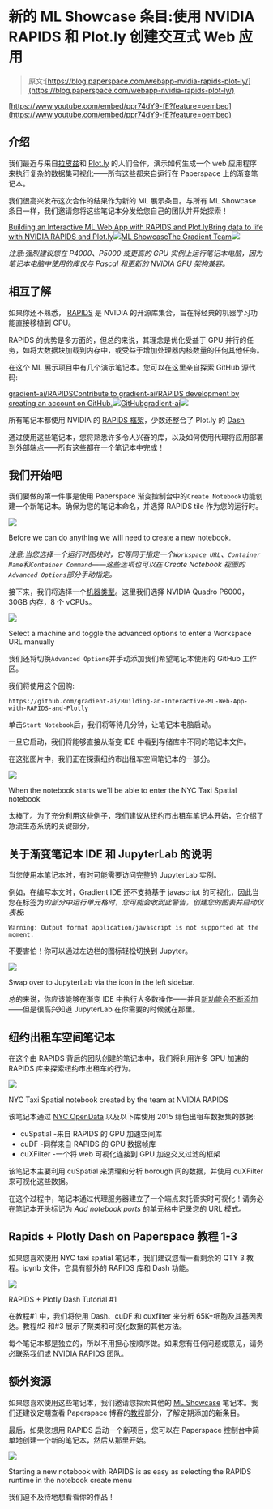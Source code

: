 # 新的 ML Showcase 条目:使用 NVIDIA RAPIDS 和 Plot.ly 创建交互式 Web 应用

> 原文:[https://blog.paperspace.com/webapp-nvidia-rapids-plot-ly/](https://blog.paperspace.com/webapp-nvidia-rapids-plot-ly/)

[https://www.youtube.com/embed/ppr74dY9-fE?feature=oembed](https://www.youtube.com/embed/ppr74dY9-fE?feature=oembed)

## 介绍

我们最近与来自[拉皮兹](https://rapids.ai/)和 [Plot.ly](https://plotly.com/) 的人们合作，演示如何生成一个 web 应用程序来执行复杂的数据集可视化——所有这些都来自运行在 Paperspace 上的渐变笔记本。

我们很高兴发布这次合作的结果作为新的 ML 展示条目。与所有 ML Showcase 条目一样，我们邀请您将这些笔记本分发给您自己的团队并开始探索！

[Building an Interactive ML Web App with RAPIDS and Plot.lyBring data to life with NVIDIA RAPIDS and Plot.ly![](../Images/d67eec5444413bae6edc989ff166040c.png)ML ShowcaseThe Gradient Team![](../Images/2c6f52c765529764b0e754af1ca05336.png)](https://ml-showcase.paperspace.com/projects/interactive-ml-app-rapids-plotly)

*注意:强烈建议您在 P4000、P5000 或更高的 GPU 实例上运行笔记本电脑，因为笔记本电脑中使用的库仅与 Pascal 和更新的 NVIDIA GPU 架构兼容。*

## 相互了解

如果你还不熟悉， [RAPIDS](https://rapids.ai/) 是 NVIDIA 的开源库集合，旨在将经典的机器学习功能直接移植到 GPU。

RAPIDS 的优势是多方面的，但总的来说，其理念是优化受益于 GPU 并行的任务，如将大数据块加载到内存中，或受益于增加处理器内核数量的任何其他任务。

在这个 ML 展示项目中有几个演示笔记本。您可以在这里亲自探索 GitHub 源代码:

[gradient-ai/RAPIDSContribute to gradient-ai/RAPIDS development by creating an account on GitHub.![](../Images/0973ea8ce7121c320f68413e2a2f23ab.png)GitHubgradient-ai![](../Images/2e67de2214d56eb38ff4b7eb56067c4f.png)](https://github.com/gradient-ai/RAPIDS)

所有笔记本都使用 NVIDIA 的 [RAPIDS 框架](https://rapids.ai/)，少数还整合了 Plot.ly 的 [Dash](https://plotly.com/dash/)

通过使用这些笔记本，您将熟悉许多令人兴奋的库，以及如何使用代理将应用部署到外部端点——所有这些都在一个笔记本中完成！

## 我们开始吧

我们要做的第一件事是使用 Paperspace 渐变控制台中的`Create Notebook`功能创建一个新笔记本。确保为您的笔记本命名，并选择 RAPIDS tile 作为您的运行时。

![](../Images/f2f44bdbe2d85359d413ae66b2923faf.png)

Before we can do anything we will need to create a new notebook.

*注意:当您选择一个运行时图块时，它等同于指定一个`Workspace URL`、`Container Name`和`Container Command`——这些选项也可以在 Create Notebook 视图的`Advanced Options`部分手动指定。*

接下来，我们将选择一个[机器类型](https://gradient.paperspace.com/instances)。这里我们选择 NVIDIA Quadro P6000，30GB 内存，8 个 vCPUs。

![](../Images/df14de8e79eb8e9ee643472d6536273c.png)

Select a machine and toggle the advanced options to enter a Workspace URL manually

我们还将切换`Advanced Options`并手动添加我们希望笔记本使用的 GitHub 工作区。

我们将使用这个回购:

```
https://github.com/gradient-ai/Building-an-Interactive-ML-Web-App-with-RAPIDS-and-Plotly 
```

单击`Start Notebook`后，我们将等待几分钟，让笔记本电脑启动。

一旦它启动，我们将能够直接从渐变 IDE 中看到存储库中不同的笔记本文件。

在这张图片中，我们正在探索纽约市出租车空间笔记本的一部分。

![](../Images/16539332b96c3a90ca6bf887c72c37b5.png)

When the notebook starts we'll be able to enter the NYC Taxi Spatial notebook

太棒了。为了充分利用这些例子，我们建议从纽约市出租车笔记本开始，它介绍了急流生态系统的关键部分。

## 关于渐变笔记本 IDE 和 JupyterLab 的说明

当您使用本笔记本时，有时可能需要访问完整的 JupyterLab 实例。

例如，在编写本文时，Gradient IDE 还不支持基于 javascript 的可视化，因此当您在标签为*的部分中运行单元格时，您可能会收到此警告，创建您的图表并启动仪表板*:

```
Warning: Output format application/javascript is not supported at the moment. 
```

不要害怕！你可以通过左边栏的图标轻松切换到 Jupyter。

![](../Images/fcf40e60f321492c2b4dc757db7ade73.png)

Swap over to JupyterLab via the icon in the left sidebar.

总的来说，你应该能够在渐变 IDE 中执行大多数操作——并且[新功能会不断添加](https://updates.paperspace.com/)——但是很高兴知道 JupyterLab 在你需要的时候就在那里。

## 纽约出租车空间笔记本

在这个由 RAPIDS 背后的团队创建的笔记本中，我们将利用许多 GPU 加速的 RAPIDS 库来探索纽约市出租车的行为。

![](../Images/a1bd63ae9493465e060e3635b8bfa4f2.png)

NYC Taxi Spatial notebook created by the team at NVIDIA RAPIDS

该笔记本通过 [NYC OpenData](https://data.cityofnewyork.us/Transportation/Taxi/mch6-rqy4) 以及以下库使用 2015 绿色出租车数据集的数据:

*   cuSpatial -来自 RAPIDS 的 GPU 加速空间库
*   cuDF -同样来自 RAPIDS 的 GPU 数据帧库
*   cuXFilter -一个将 web 可视化连接到 GPU 加速交叉过滤的框架

该笔记本主要利用 cuSpatial 来清理和分析 borough 间的数据，并使用 cuXFilter 来可视化这些数据。

在这个过程中，笔记本通过代理服务器建立了一个端点来托管实时可视化！请务必在笔记本开头标记为 *Add notebook ports* 的单元格中记录您的 URL 模式。

## Rapids + Plotly Dash on Paperspace 教程 1-3

如果您喜欢使用 NYC taxi spatial 笔记本，我们建议您看一看剩余的 QTY 3 教程。ipynb 文件，它具有额外的 RAPIDS 库和 Dash 功能。

![](../Images/d115d9e6ea787f62d63d9ffe7787660b.png)

RAPIDS + Plotly Dash Tutorial #1

在教程#1 中，我们将使用 Dash、cuDF 和 cuxfilter 来分析 65K+细胞及其基因表达。教程#2 和#3 展示了聚类和可视化数据的其他方法。

每个笔记本都是独立的，所以不用担心按顺序做。如果您有任何问题或意见，请务必[联系我们](http://twitter.com/hellopaperspace)或 [NVIDIA RAPIDS 团队](https://twitter.com/rapidsai)。

## 额外资源

如果您喜欢使用这些笔记本，我们邀请您探索其他的 [ML Showcase](https://ml-showcase.paperspace.com/) 笔记本。我们还建议定期查看 Paperspace 博客的[教程](https://blog.paperspace.com/tag/tutorial/)部分，了解定期添加的新条目。

最后，如果您想用 RAPIDS 启动一个新项目，您可以在 Paperspace 控制台中简单地创建一个新的笔记本，然后从那里开始。

![](../Images/521e50021d6c3799a53957097c419d9e.png)

Starting a new notebook with RAPIDS is as easy as selecting the RAPIDS runtime in the notebook create menu

我们迫不及待地想看看你的作品！